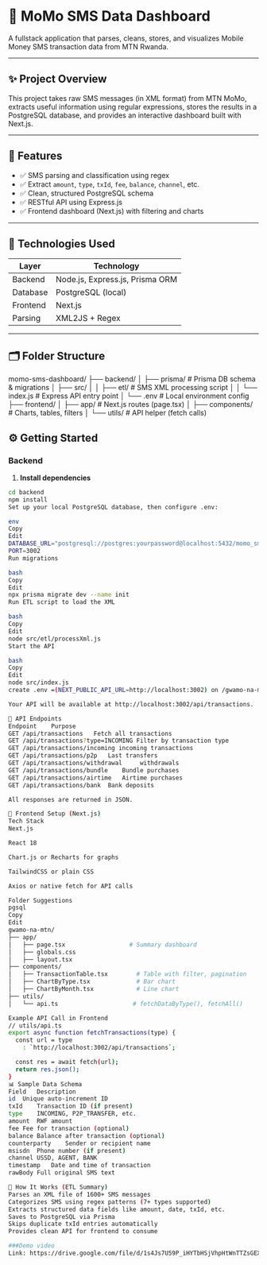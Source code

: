 # 📱 MoMo SMS Data Dashboard

A fullstack application that parses, cleans, stores, and visualizes Mobile Money SMS transaction data from MTN Rwanda.

---

## ✨ Project Overview

This project takes raw SMS messages (in XML format) from MTN MoMo, extracts useful information using regular
expressions, stores the results in a PostgreSQL database, and provides an interactive dashboard built with Next.js.

---

## 🎯 Features

- ✅ SMS parsing and classification using regex
- ✅ Extract `amount`, `type`, `txId`, `fee`, `balance`, `channel`, etc.
- ✅ Clean, structured PostgreSQL schema
- ✅ RESTful API using Express.js
- ✅ Frontend dashboard (Next.js) with filtering and charts

---

## 🧠 Technologies Used

| Layer        | Technology           |
|--------------|----------------------|
| Backend      | Node.js, Express.js, Prisma ORM |
| Database     | PostgreSQL (local)   |
| Frontend     | Next.js              |
| Parsing      | XML2JS + Regex       |

---

## 🗂️ Folder Structure

momo-sms-dashboard/
├── backend/
│ ├── prisma/ # Prisma DB schema & migrations
│ ├── src/
│ │ ├── etl/ # SMS XML processing script
│ │ └── index.js # Express API entry point
│ └── .env # Local environment config
├── frontend/
│ ├── app/ # Next.js routes (page.tsx)
│ ├── components/ # Charts, tables, filters
│ └── utils/ # API helper (fetch calls)



## ⚙️ Getting Started

### Backend

1. **Install dependencies**

```bash
cd backend
npm install
Set up your local PostgreSQL database, then configure .env:

env
Copy
Edit
DATABASE_URL="postgresql://postgres:yourpassword@localhost:5432/momo_sms_db"
PORT=3002
Run migrations

bash
Copy
Edit
npx prisma migrate dev --name init
Run ETL script to load the XML

bash
Copy
Edit
node src/etl/processXml.js
Start the API

bash
Copy
Edit
node src/index.js
create .env =(NEXT_PUBLIC_API_URL=http://localhost:3002) on /gwamo-na-mtn

Your API will be available at http://localhost:3002/api/transactions.

🔌 API Endpoints
Endpoint	Purpose
GET /api/transactions	Fetch all transactions
GET /api/transactions?type=INCOMING	Filter by transaction type
GET /api/transactions/incoming incoming transactions
GET /api/transactions/p2p	Last transfers
GET /api/transactions/withdrawal	 withdrawals
GET /api/transactions/bundle	Bundle purchases
GET /api/transactions/airtime	Airtime purchases
GET /api/transactions/bank	Bank deposits

All responses are returned in JSON.

🧩 Frontend Setup (Next.js)
Tech Stack
Next.js

React 18

Chart.js or Recharts for graphs

TailwindCSS or plain CSS

Axios or native fetch for API calls

Folder Suggestions
pgsql
Copy
Edit
gwamo-na-mtn/
├── app/
│   ├── page.tsx                  # Summary dashboard
│   ├── globals.css
│   ├── layout.tsx 
├── components/
│   ├── TransactionTable.tsx        # Table with filter, pagination
│   ├── ChartByType.tsx             # Bar chart
│   ├── ChartByMonth.tsx            # Line chart
├── utils/
│   └── api.ts                     # fetchDataByType(), fetchAll()

Example API Call in Frontend
// utils/api.ts
export async function fetchTransactions(type) {
  const url = type
    : `http://localhost:3002/api/transactions`;

  const res = await fetch(url);
  return res.json();
}
📊 Sample Data Schema
Field	Description
id	Unique auto-increment ID
txId	Transaction ID (if present)
type	INCOMING, P2P_TRANSFER, etc.
amount	RWF amount
fee	Fee for transaction (optional)
balance	Balance after transaction (optional)
counterparty	Sender or recipient name
msisdn	Phone number (if present)
channel	USSD, AGENT, BANK
timestamp	Date and time of transaction
rawBody	Full original SMS text

📝 How It Works (ETL Summary)
Parses an XML file of 1600+ SMS messages
Categorizes SMS using regex patterns (7+ types supported)
Extracts structured data fields like amount, date, txId, etc.
Saves to PostgreSQL via Prisma
Skips duplicate txId entries automatically
Provides clean API for frontend to consume

###Demo video
Link: https://drive.google.com/file/d/1s4Js7U59P_iHYTbHSjVhpHtWnTTZsGEX/view?usp=sharing